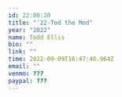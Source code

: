 ```yaml
---
id: 22:00:20
title: "'22-Tod the Mod"
year: "2022"
name: Todd Ellis
bio: ""
link: ""
time: 2022-09-09T16:47:40.964Z
email: ""
venmo: ???
paypal: ???
---
```

